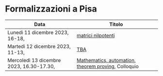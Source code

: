 #  Formalizzazioni a Pisa

| Data                                     | Titolo                                                |
| -                                        | -                                                     |
| Lunedì 11 dicembre 2023, 16-18,          | [matrici nilpotenti]                                  |
| Martedì 12 dicembre 2023, 11-13,         | [TBA]()                                               |
| Mercoledì 13 dicembre 2023, 16.30-17.30, | [Mathematics, automation, theorem proving], Colloquio |

[matrici nilpotenti]: matrici_nilpotenti.lean
[Mathematics, automation, theorem proving]: https://adomani.github.io/Syllabus/2023_Pisa_Maths_Autom_Thm_Proving.pdf

